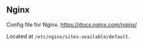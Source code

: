 ## Nginx

Config file for Nginx. https://docs.nginx.com/nginx/

Located at `/etc/nginx/sites-available/default`.
